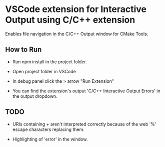 # VSCode extension for Interactive Output using C/C++ extension

Enables file navigation in the C/C++ Output window for CMake Tools.

## How to Run

* Run npm install in the project folder.

* Open project folder in VSCode

* In debug panel click the > arrow "Run Extension"

* You can find the extension's output 'C/C++ Interactive Output Errors' in the output dropdown.

## TODO

* URIs containing + aren't interpreted correctly because of the web '%' escape characters replacing them.

* Highlighting of 'error' in the window.

